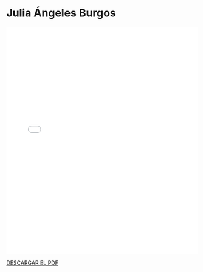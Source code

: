 # Julia Ángeles Burgos


<embed src="/PDFs/Commitment/Commitment Agreement-julangbur.pdf" type="application/pdf" width="100%" height="600px" />


[DESCARGAR EL PDF](../../../static/PDFs/Commitment/CommitmentAgreement-julangbur.pdf)